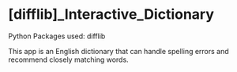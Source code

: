 # [difflib]_Interactive_Dictionary

Python Packages used: difflib

This app is an English dictionary that can handle spelling errors and recommend closely matching words.
